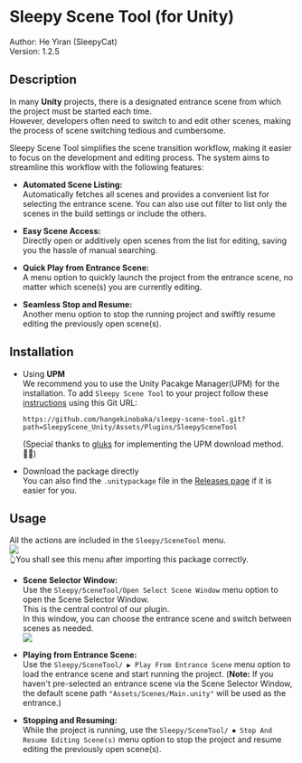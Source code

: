 # Sleepy Scene Tool (for Unity)

Author: He Yiran (SleepyCat)         
Version: 1.2.5      

## Description
In many **Unity** projects, there is a designated entrance scene from which
the project must be started each time.   
However, developers often need to switch to and edit other scenes,
making the process of scene switching tedious and cumbersome.    

Sleepy Scene Tool simplifies the scene transition workflow,
making it easier to focus on the development and editing process.
The system aims to streamline this workflow with the following
features:     

- **Automated Scene Listing:**    
Automatically fetches all scenes and provides a convenient list
for selecting the entrance scene.
You can also use out filter to list only the scenes in the build
settings or include the others.

- **Easy Scene Access:**    
Directly open or additively open scenes from the list for
editing, saving you the hassle of manual searching.

- **Quick Play from Entrance Scene:**    
A menu option to quickly launch the project from the entrance
scene, no matter which scene(s) you are currently editing.

- **Seamless Stop and Resume:**    
Another menu option to stop the running project and swiftly
resume editing the previously open scene(s).

## Installation

- Using **UPM**    
  We recommend you to use the Unity Pacakge Manager(UPM) for the installation.
  To add `Sleepy Scene Tool` to your project follow these [instructions](https://docs.unity3d.com/Manual/upm-ui-giturl.html) using this Git URL:
  ```
  https://github.com/hangekinobaka/sleepy-scene-tool.git?path=SleepyScene_Unity/Assets/Plugins/SleepySceneTool
  ```
  (Special thanks to [gluks](https://github.com/gluks) for implementing the UPM download method.👍🏻)

- Download the package directly    
  You can also find the `.unitypackage` file in the [Releases page](https://github.com/hangekinobaka/sleepy-scene-tool/releases) if it is easier for you.

## Usage

All the actions are included in the `Sleepy/SceneTool` menu.      
![](./img/menu.jpg)     
👆You shall see this menu after importing this package correctly.   

- **Scene Selector Window:**     
Use the `Sleepy/SceneTool/Open Select Scene Window` menu
option to open the Scene Selector Window.    
This is the central control of our plugin.        
In this window, you can choose the entrance scene and switch
between scenes as needed.     
![](./img/intro.png)   

- **Playing from Entrance Scene:**    
Use the `Sleepy/SceneTool/ ▶ Play From Entrance Scene`
menu option to load the entrance scene and start running the
project.
(**Note:** If you haven't pre-selected an entrance scene via
the Scene Selector Window, the default scene path
`"Assets/Scenes/Main.unity"` will be used as the entrance.)

- **Stopping and Resuming:**   
While the project is running, use the `Sleepy/SceneTool/
⏹ Stop And Resume Editing Scene(s)` menu option to stop the
project and resume editing the previously open scene(s).

